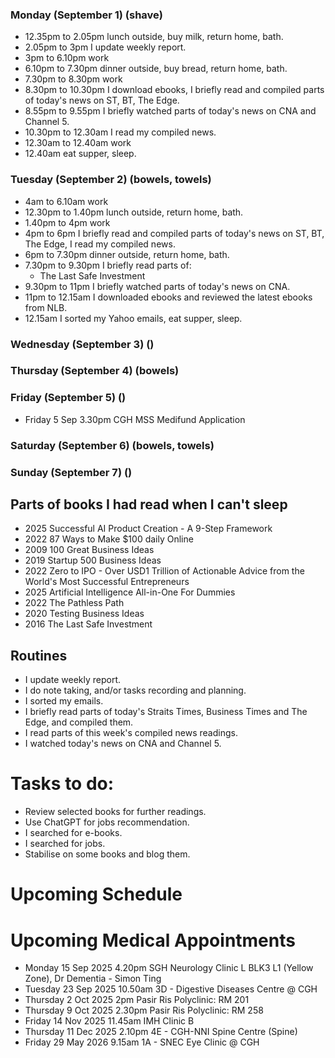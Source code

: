 ### Monday (September 1) (shave)
- 12.35pm to 2.05pm lunch outside, buy milk, return home, bath.
- 2.05pm to 3pm I update weekly report.
- 3pm to 6.10pm work
- 6.10pm to 7.30pm dinner outside, buy bread, return home, bath.
- 7.30pm to 8.30pm work
- 8.30pm to 10.30pm I download ebooks, I briefly read and compiled parts of today's news on ST, BT, The Edge.
- 8.55pm to 9.55pm I briefly watched parts of today's news on CNA and Channel 5.
- 10.30pm to 12.30am I read my compiled news.
- 12.30am to 12.40am work
- 12.40am eat supper, sleep.

### Tuesday (September 2) (bowels, towels)
- 4am to 6.10am work
- 12.30pm to 1.40pm lunch outside, return home, bath.
- 1.40pm to 4pm work
- 4pm to 6pm I briefly read and compiled parts of today's news on ST, BT, The Edge, I read my compiled news.
- 6pm to 7.30pm dinner outside, return home, bath.
- 7.30pm to 9.30pm I briefly read parts of:
    - The Last Safe Investment
- 9.30pm to 11pm I briefly watched parts of today's news on CNA.
- 11pm to 12.15am I downloaded ebooks and reviewed the latest ebooks from NLB.
- 12.15am I sorted my Yahoo emails, eat supper, sleep.

### Wednesday (September 3) ()


### Thursday (September 4) (bowels)


### Friday (September 5) ()
- Friday 5 Sep 3.30pm CGH MSS Medifund Application


### Saturday (September 6) (bowels, towels)


### Sunday (September 7) ()




## Parts of books I had read when I can't sleep
- 2025 Successful AI Product Creation - A 9-Step Framework
- 2022 87 Ways to Make $100 daily Online
- 2009 100 Great Business Ideas
- 2019 Startup 500 Business Ideas
- 2022 Zero to IPO - Over USD1 Trillion of Actionable Advice from the World's Most Successful Entrepreneurs
- 2025 Artificial Intelligence All-in-One For Dummies
- 2022 The Pathless Path
- 2020 Testing Business Ideas
- 2016 The Last Safe Investment



## Routines
- I update weekly report.
- I do note taking, and/or tasks recording and planning.
- I sorted my emails.
- I briefly read parts of today's Straits Times, Business Times and The Edge, and compiled them.
- I read parts of this week's compiled news readings.
- I watched today's news on CNA and Channel 5.

# Tasks to do:
- Review selected books for further readings.
- Use ChatGPT for jobs recommendation.
- I searched for e-books.
- I searched for jobs.
- Stabilise on some books and blog them.

# Upcoming Schedule

# Upcoming Medical Appointments
- Monday 15 Sep 2025 4.20pm SGH Neurology Clinic L BLK3 L1 (Yellow Zone), Dr Dementia - Simon Ting
- Tuesday 23 Sep 2025 10.50am 3D - Digestive Diseases Centre @ CGH
- Thursday 2 Oct 2025 2pm Pasir Ris Polyclinic: RM 201
- Thursday 9 Oct 2025 2.30pm Pasir Ris Polyclinic: RM 258
- Friday 14 Nov 2025 11.45am IMH Clinic B
- Thursday 11 Dec 2025 2.10pm 4E - CGH-NNI Spine Centre (Spine)
- Friday 29 May 2026 9.15am 1A - SNEC Eye Clinic @ CGH
